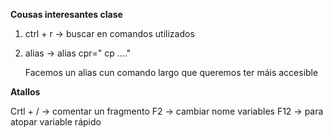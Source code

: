 **Cousas interesantes clase**

1. ctrl + r -> buscar en comandos utilizados

2. alias -> alias cpr=" cp ...."

   Facemos un alias cun comando largo que queremos ter máis accesible

**Atallos**

Crtl + / -> comentar un fragmento
F2 -> cambiar nome variables
F12 -> para atopar variable rápido
